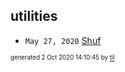 ## utilities


* <code>May 27, 2020</code> [Shuf](2020-05-27T05-20-57-shuf.md)

<sup><sub>generated 2 Oct 2020 14:10:45 by <a href='https://github.com/senorprogrammer/til'>til</a></sub></sup>
